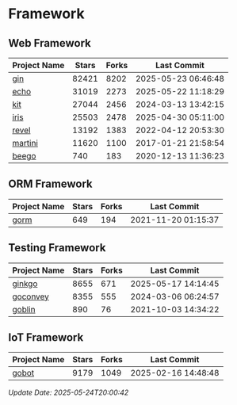 # Framework

## Web Framework
| Project Name | Stars | Forks | Last Commit |
| ------------ | ----- | ----- | ----------- |
| [gin](https://github.com/gin-gonic/gin) | 82421 | 8202 | 2025-05-23 06:46:48 |
| [echo](https://github.com/labstack/echo) | 31019 | 2273 | 2025-05-22 11:18:29 |
| [kit](https://github.com/go-kit/kit) | 27044 | 2456 | 2024-03-13 13:42:15 |
| [iris](https://github.com/kataras/iris) | 25503 | 2478 | 2025-04-30 05:11:00 |
| [revel](https://github.com/revel/revel) | 13192 | 1383 | 2022-04-12 20:53:30 |
| [martini](https://github.com/go-martini/martini) | 11620 | 1100 | 2017-01-21 21:58:54 |
| [beego](https://github.com/astaxie/beego) | 740 | 183 | 2020-12-13 11:36:23 |

## ORM Framework
| Project Name | Stars | Forks | Last Commit |
| ------------ | ----- | ----- | ----------- |
| [gorm](https://github.com/jinzhu/gorm) | 649 | 194 | 2021-11-20 01:15:37 |

## Testing Framework
| Project Name | Stars | Forks | Last Commit |
| ------------ | ----- | ----- | ----------- |
| [ginkgo](https://github.com/onsi/ginkgo) | 8655 | 671 | 2025-05-17 14:14:45 |
| [goconvey](https://github.com/smartystreets/goconvey) | 8355 | 555 | 2024-03-06 06:24:57 |
| [goblin](https://github.com/franela/goblin) | 890 | 76 | 2021-10-03 14:34:22 |

## IoT Framework
| Project Name | Stars | Forks | Last Commit |
| ------------ | ----- | ----- | ----------- |
| [gobot](https://github.com/hybridgroup/gobot) | 9179 | 1049 | 2025-02-16 14:48:48 |

*Update Date: 2025-05-24T20:00:42*